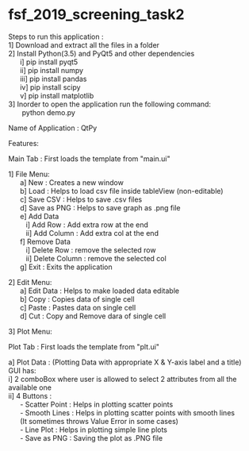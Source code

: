 # fsf_2019_screening_task2

Steps to run this application :<br />
1] Download and extract all the files in a folder<br />
2] Install Python(3.5) and PyQt5 and other dependencies<br />
    &nbsp;&nbsp;&nbsp;&nbsp;&nbsp;&nbsp;i]    pip install pyqt5<br/>
    &nbsp;&nbsp;&nbsp;&nbsp;&nbsp;&nbsp;ii]   pip install numpy<br/>
    &nbsp;&nbsp;&nbsp;&nbsp;&nbsp;&nbsp;iii]  pip install pandas<br/>
    &nbsp;&nbsp;&nbsp;&nbsp;&nbsp;&nbsp;iv]   pip install scipy<br/>
    &nbsp;&nbsp;&nbsp;&nbsp;&nbsp;&nbsp;v]    pip install matplotlib<br />
3] Inorder to open the application run the following command:<br/>
    &nbsp;&nbsp;&nbsp; &nbsp;&nbsp;&nbsp;python demo.py<br  />

Name of Application : QtPy<br />

Features:<br />

Main Tab : First loads the template from "main.ui"<br />

1] File Menu:<br />
  &nbsp;&nbsp;&nbsp;&nbsp;&nbsp;&nbsp;a] New         : Creates a new window<br/>
  &nbsp;&nbsp;&nbsp;&nbsp;&nbsp;&nbsp;b] Load        : Helps to load csv file inside tableView (non-editable)<br/>
  &nbsp;&nbsp;&nbsp;&nbsp;&nbsp;&nbsp;c] Save CSV    : Helps to save .csv files<br/>
  &nbsp;&nbsp;&nbsp;&nbsp;&nbsp;&nbsp;d] Save as PNG : Helps to save graph as .png file<br/>
  &nbsp;&nbsp;&nbsp;&nbsp;&nbsp;&nbsp;e] Add Data<br/>
      &nbsp;&nbsp;&nbsp;&nbsp;&nbsp;&nbsp;&nbsp;&nbsp;&nbsp;i]  Add Row    : Add extra row at the end<br/>
      &nbsp;&nbsp;&nbsp;&nbsp;&nbsp;&nbsp;&nbsp;&nbsp;&nbsp;ii] Add Column : Add extra col at the end<br/>
  &nbsp;&nbsp;&nbsp;&nbsp;&nbsp;&nbsp;f] Remove Data <br/>
      &nbsp;&nbsp;&nbsp;&nbsp;&nbsp;&nbsp;&nbsp;&nbsp;&nbsp;i]  Delete Row    : remove the selected row <br/>
      &nbsp;&nbsp;&nbsp;&nbsp;&nbsp;&nbsp;&nbsp;&nbsp;&nbsp;ii] Delete Column : remove the selected col <br/>
  &nbsp;&nbsp;&nbsp;&nbsp;&nbsp;&nbsp;g] Exit : Exits the application <br />
  
2] Edit Menu:<br />
  &nbsp;&nbsp;&nbsp;&nbsp;&nbsp;&nbsp;a] Edit Data : Helps to make loaded data editable<br/>
  &nbsp;&nbsp;&nbsp;&nbsp;&nbsp;&nbsp;b] Copy      : Copies data of single cell<br/>
  &nbsp;&nbsp;&nbsp;&nbsp;&nbsp;&nbsp;c] Paste     : Pastes data on single cell<br/>
  &nbsp;&nbsp;&nbsp;&nbsp;&nbsp;&nbsp;d] Cut       : Copy and Remove dara of single cell<br/>
   
3] Plot Menu:<br />
   
   Plot Tab : First loads the template from "plt.ui"<br />
   
   a] Plot Data : (Plotting Data with appropriate X & Y-axis label and a title)<br /> 
      GUI has:<br/>
      i] 2 comboBox where user is allowed to select 2 attributes from all the available one<br/>
      ii] 4 Buttons : <br/>
          &nbsp;&nbsp;&nbsp;&nbsp;&nbsp;&nbsp;- Scatter Point : Helps in plotting scatter points<br/>
          &nbsp;&nbsp;&nbsp;&nbsp;&nbsp;&nbsp;- Smooth Lines  : Helps in plotting scatter points with smooth lines<br/>
             &nbsp;&nbsp;&nbsp;&nbsp;&nbsp;&nbsp;(It sometimes throws Value Error in some cases)<br/>
           &nbsp;&nbsp;&nbsp;&nbsp;&nbsp;&nbsp;- Line Plot     : Helps in plotting simple line plots<br/>
           &nbsp;&nbsp;&nbsp;&nbsp;&nbsp;&nbsp;- Save as PNG   : Saving the plot as .PNG file<br/>
          
      

